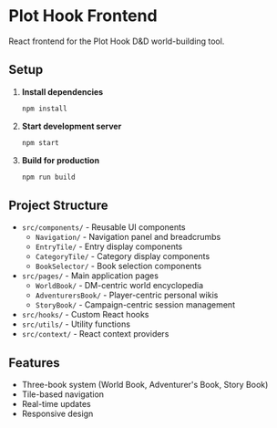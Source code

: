 # Plot Hook Frontend

React frontend for the Plot Hook D&D world-building tool.

## Setup

1. **Install dependencies**
   ```bash
   npm install
   ```

2. **Start development server**
   ```bash
   npm start
   ```

3. **Build for production**
   ```bash
   npm run build
   ```

## Project Structure

- `src/components/` - Reusable UI components
  - `Navigation/` - Navigation panel and breadcrumbs
  - `EntryTile/` - Entry display components
  - `CategoryTile/` - Category display components
  - `BookSelector/` - Book selection components
- `src/pages/` - Main application pages
  - `WorldBook/` - DM-centric world encyclopedia
  - `AdventurersBook/` - Player-centric personal wikis
  - `StoryBook/` - Campaign-centric session management
- `src/hooks/` - Custom React hooks
- `src/utils/` - Utility functions
- `src/context/` - React context providers

## Features

- Three-book system (World Book, Adventurer's Book, Story Book)
- Tile-based navigation
- Real-time updates
- Responsive design 